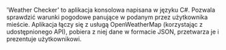 'Weather Checker' to aplikacja konsolowa napisana w języku C#. Pozwala sprawdzić warunki pogodowe panujące w podanym przez użytkownika mieście. Aplikacja łączy się z usługą OpenWeatherMap (korzystając z udostępnionego API), pobiera z niej dane w formacie JSON, przetwarza je i prezentuje użytkownikowi.
